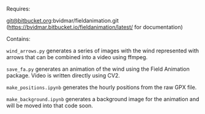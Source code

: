 Requires:

git@bitbucket.org:bvidmar/fieldanimation.git (https://bvidmar.bitbucket.io/fieldanimation/latest/ for documentation)

Contains:

`wind_arrows.py` generates a series of images with the wind represented with arrows that can be combined into a video using ffmpeg.

`save_fa.py` generates an animation of the wind using the Field Animation package. Video is written directly using CV2.

`make_positions.ipynb` generates the hourly positions from the raw GPX file.

`make_background.ipynb` generates a background image for the animation and will be moved into that code soon.
